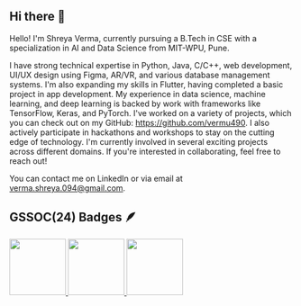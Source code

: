 ## Hi there 👋

Hello! I'm Shreya Verma, currently pursuing a B.Tech in CSE with a specialization in AI and Data Science from MIT-WPU, Pune.

I have strong technical expertise in Python, Java, C/C++, web development, UI/UX design using Figma, AR/VR, and various database management systems. I'm also expanding my skills in Flutter, having completed a basic project in app development. My experience in data science, machine learning, and deep learning is backed by work with frameworks like TensorFlow, Keras, and PyTorch.
I've worked on a variety of projects, which you can check out on my GitHub: https://github.com/vermu490. I also actively participate in hackathons and workshops to stay on the cutting edge of technology.
I'm currently involved in several exciting projects across different domains. If you're interested in collaborating, feel free to reach out!

You can contact me on LinkedIn or via email at verma.shreya.094@gmail.com.

## GSSOC(24) Badges 🪶
<div style='display:flex; align-items:center; gap: 10px;' align='center'><a href="https://gssoc.girlscript.tech/leaderboard">
<img src="https://raw.githubusercontent.com/GSSoC24/Postman-Challenge/main/docs/assets/Postman%20White.png" width="100px" height="100px" />
  <img src="https://raw.githubusercontent.com/GSSoC24/Postman-Challenge/main/docs/assets/1.png" width="100px" height="100px" />
  <img src="https://raw.githubusercontent.com/GSSoC24/Postman-Challenge/main/docs/assets/2.png" width="100px" height="100px" /></a>
</div>
